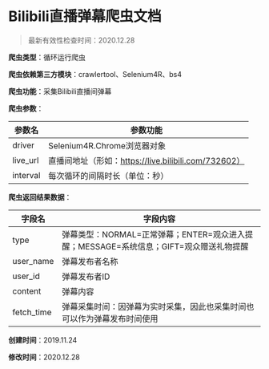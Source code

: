 # Bilibili直播弹幕爬虫文档

> 最新有效性检查时间：2020.12.28

**爬虫类型**：循环运行爬虫

**爬虫依赖第三方模块**：crawlertool、Selenium4R、bs4

**爬虫功能**：采集Bilibili直播间弹幕

**爬虫参数**：

| 参数名   | 参数功能                                             |
| -------- | ---------------------------------------------------- |
| driver   | Selenium4R.Chrome浏览器对象                          |
| live_url | 直播间地址（形如：https://live.bilibili.com/732602） |
| interval | 每次循环的间隔时长（单位：秒）                       |

**爬虫返回结果数据**：

| 字段名     | 字段内容                                                     |
| ---------- | ------------------------------------------------------------ |
| type       | 弹幕类型：NORMAL=正常弹幕；ENTER=观众进入提醒；MESSAGE=系统信息；GIFT=观众赠送礼物提醒 |
| user_name  | 弹幕发布者名称                                               |
| user_id    | 弹幕发布者ID                                                 |
| content    | 弹幕内容                                                     |
| fetch_time | 弹幕采集时间：因弹幕为实时采集，因此也采集时间也可以作为弹幕发布时间使用 |

**创建时间**：2019.11.24

**修改时间**：2020.12.28





